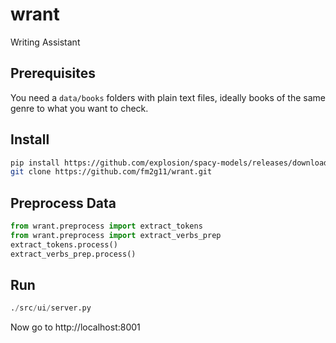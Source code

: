 # wrant
Writing Assistant

## Prerequisites
You need a `data/books` folders with plain text files, ideally books of the same genre to what you want to check.

## Install

```bash
pip install https://github.com/explosion/spacy-models/releases/download/en_core_web_sm-2.0.0/en_core_web_sm-2.0.0.tar.gz
git clone https://github.com/fm2g11/wrant.git
```

## Preprocess Data

```python
from wrant.preprocess import extract_tokens
from wrant.preprocess import extract_verbs_prep
extract_tokens.process()
extract_verbs_prep.process()
```

## Run
```python
./src/ui/server.py
```

Now go to http://localhost:8001
